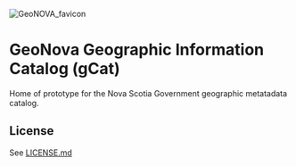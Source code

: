 ![GeoNOVA_favicon](https://github.com/GatewayGeo/gCat/assets/1611709/4c58a51d-9b13-46a9-8056-2b6d3334c920) 
# GeoNova Geographic Information Catalog (gCat)

Home of prototype for the Nova Scotia Government geographic metatadata catalog.


License
-------

See [LICENSE.md](LICENSE.md)

